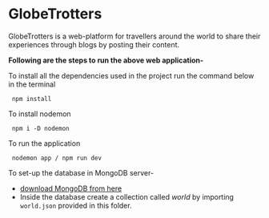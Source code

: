 # GlobeTrotters

GlobeTrotters is a web-platform for travellers around the world to share their experiences through blogs by posting their content.

**Following are the steps to run the above web application-**

To install all the dependencies used in the project run the command below in the terminal
```
 npm install
```
To install nodemon 
```
 npm i -D nodemon
```
To run the application
```
 nodemon app / npm run dev
```
To set-up the database in MongoDB server-
* [download MongoDB from here](https://www.mongodb.com/download-center/community)
* Inside the database create a collection called *world* by importing ``` world.json ``` provided in this folder.
